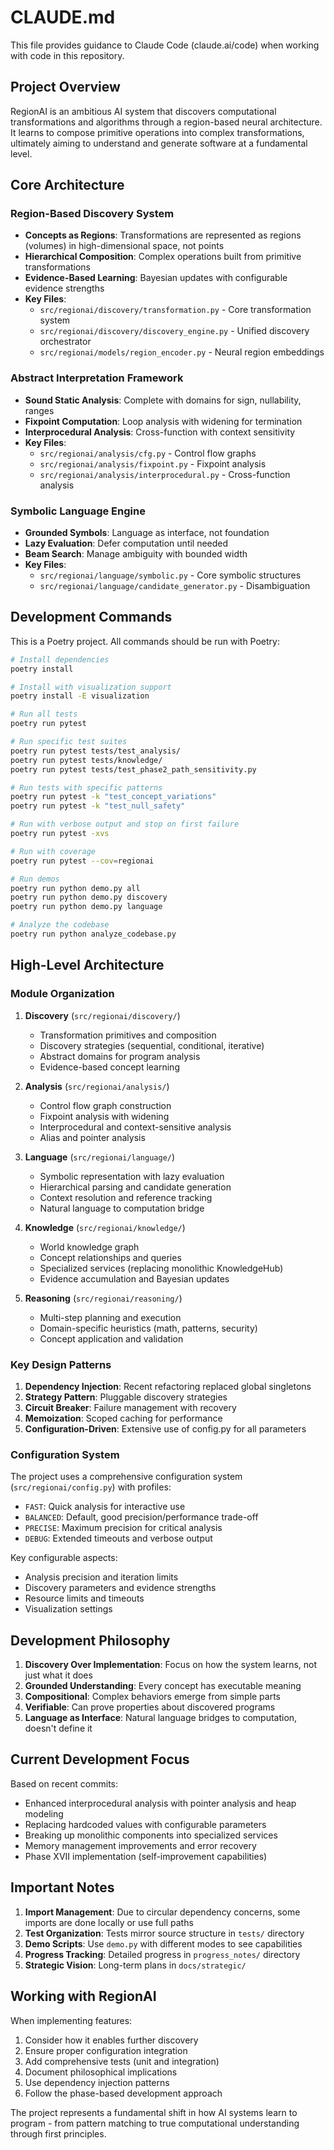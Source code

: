 # CLAUDE.md

This file provides guidance to Claude Code (claude.ai/code) when working with code in this repository.

## Project Overview

RegionAI is an ambitious AI system that discovers computational transformations and algorithms through a region-based neural architecture. It learns to compose primitive operations into complex transformations, ultimately aiming to understand and generate software at a fundamental level.

## Core Architecture

### Region-Based Discovery System
- **Concepts as Regions**: Transformations are represented as regions (volumes) in high-dimensional space, not points
- **Hierarchical Composition**: Complex operations built from primitive transformations
- **Evidence-Based Learning**: Bayesian updates with configurable evidence strengths
- **Key Files**:
  - `src/regionai/discovery/transformation.py` - Core transformation system
  - `src/regionai/discovery/discovery_engine.py` - Unified discovery orchestrator
  - `src/regionai/models/region_encoder.py` - Neural region embeddings

### Abstract Interpretation Framework
- **Sound Static Analysis**: Complete with domains for sign, nullability, ranges
- **Fixpoint Computation**: Loop analysis with widening for termination
- **Interprocedural Analysis**: Cross-function with context sensitivity
- **Key Files**:
  - `src/regionai/analysis/cfg.py` - Control flow graphs
  - `src/regionai/analysis/fixpoint.py` - Fixpoint analysis
  - `src/regionai/analysis/interprocedural.py` - Cross-function analysis

### Symbolic Language Engine
- **Grounded Symbols**: Language as interface, not foundation
- **Lazy Evaluation**: Defer computation until needed
- **Beam Search**: Manage ambiguity with bounded width
- **Key Files**:
  - `src/regionai/language/symbolic.py` - Core symbolic structures
  - `src/regionai/language/candidate_generator.py` - Disambiguation

## Development Commands

This is a Poetry project. All commands should be run with Poetry:

```bash
# Install dependencies
poetry install

# Install with visualization support
poetry install -E visualization

# Run all tests
poetry run pytest

# Run specific test suites
poetry run pytest tests/test_analysis/
poetry run pytest tests/knowledge/
poetry run pytest tests/test_phase2_path_sensitivity.py

# Run tests with specific patterns
poetry run pytest -k "test_concept_variations"
poetry run pytest -k "test_null_safety"

# Run with verbose output and stop on first failure
poetry run pytest -xvs

# Run with coverage
poetry run pytest --cov=regionai

# Run demos
poetry run python demo.py all
poetry run python demo.py discovery
poetry run python demo.py language

# Analyze the codebase
poetry run python analyze_codebase.py
```

## High-Level Architecture

### Module Organization

1. **Discovery** (`src/regionai/discovery/`)
   - Transformation primitives and composition
   - Discovery strategies (sequential, conditional, iterative)
   - Abstract domains for program analysis
   - Evidence-based concept learning

2. **Analysis** (`src/regionai/analysis/`)
   - Control flow graph construction
   - Fixpoint analysis with widening
   - Interprocedural and context-sensitive analysis
   - Alias and pointer analysis

3. **Language** (`src/regionai/language/`)
   - Symbolic representation with lazy evaluation
   - Hierarchical parsing and candidate generation
   - Context resolution and reference tracking
   - Natural language to computation bridge

4. **Knowledge** (`src/regionai/knowledge/`)
   - World knowledge graph
   - Concept relationships and queries
   - Specialized services (replacing monolithic KnowledgeHub)
   - Evidence accumulation and Bayesian updates

5. **Reasoning** (`src/regionai/reasoning/`)
   - Multi-step planning and execution
   - Domain-specific heuristics (math, patterns, security)
   - Concept application and validation

### Key Design Patterns

1. **Dependency Injection**: Recent refactoring replaced global singletons
2. **Strategy Pattern**: Pluggable discovery strategies
3. **Circuit Breaker**: Failure management with recovery
4. **Memoization**: Scoped caching for performance
5. **Configuration-Driven**: Extensive use of config.py for all parameters

### Configuration System

The project uses a comprehensive configuration system (`src/regionai/config.py`) with profiles:
- `FAST`: Quick analysis for interactive use
- `BALANCED`: Default, good precision/performance trade-off
- `PRECISE`: Maximum precision for critical analysis
- `DEBUG`: Extended timeouts and verbose output

Key configurable aspects:
- Analysis precision and iteration limits
- Discovery parameters and evidence strengths
- Resource limits and timeouts
- Visualization settings

## Development Philosophy

1. **Discovery Over Implementation**: Focus on how the system learns, not just what it does
2. **Grounded Understanding**: Every concept has executable meaning
3. **Compositional**: Complex behaviors emerge from simple parts
4. **Verifiable**: Can prove properties about discovered programs
5. **Language as Interface**: Natural language bridges to computation, doesn't define it

## Current Development Focus

Based on recent commits:
- Enhanced interprocedural analysis with pointer analysis and heap modeling
- Replacing hardcoded values with configurable parameters
- Breaking up monolithic components into specialized services
- Memory management improvements and error recovery
- Phase XVII implementation (self-improvement capabilities)

## Important Notes

1. **Import Management**: Due to circular dependency concerns, some imports are done locally or use full paths
2. **Test Organization**: Tests mirror source structure in `tests/` directory
3. **Demo Scripts**: Use `demo.py` with different modes to see capabilities
4. **Progress Tracking**: Detailed progress in `progress_notes/` directory
5. **Strategic Vision**: Long-term plans in `docs/strategic/`

## Working with RegionAI

When implementing features:
1. Consider how it enables further discovery
2. Ensure proper configuration integration
3. Add comprehensive tests (unit and integration)
4. Document philosophical implications
5. Use dependency injection patterns
6. Follow the phase-based development approach

The project represents a fundamental shift in how AI systems learn to program - from pattern matching to true computational understanding through first principles.